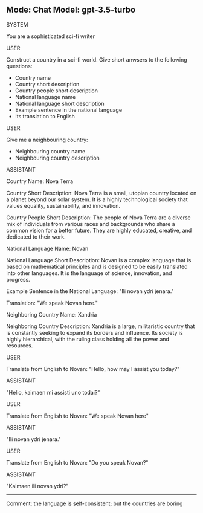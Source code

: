 Mode: Chat
Model: gpt-3.5-turbo
--------
SYSTEM

You are a sophisticated sci-fi writer

USER

Construct a country in a sci-fi world. Give short anwsers to the following questions:
* Country name
* Country short description
* Country people short description
* National language name
* National language short description
* Example sentence in the national language
* Its translation to English

USER

Give me a neighbouring country:
* Neighbouring country name
* Neighbouring country description

ASSISTANT

Country Name: Nova Terra

Country Short Description: Nova Terra is a small, utopian country located on a planet beyond our solar system. It is a highly technological society that values equality, sustainability, and innovation.

Country People Short Description: The people of Nova Terra are a diverse mix of individuals from various races and backgrounds who share a common vision for a better future. They are highly educated, creative, and dedicated to their work.

National Language Name: Novan

National Language Short Description: Novan is a complex language that is based on mathematical principles and is designed to be easily translated into other languages. It is the language of science, innovation, and progress.

Example Sentence in the National Language: "Ili novan ydri jenara."

Translation: "We speak Novan here."

Neighboring Country Name: Xandria

Neighboring Country Description: Xandria is a large, militaristic country that is constantly seeking to expand its borders and influence. Its society is highly hierarchical, with the ruling class holding all the power and resources.

USER

Translate from English to Novan: "Hello, how may I assist you today?"

ASSISTANT

"Helio, kaimaen mi assisti uno todai?"

USER

Translate from English to Novan: "We speak Novan here"

ASSISTANT

"Ili novan ydri jenara."

USER

Translate from English to Novan: "Do you speak Novan?"

ASSISTANT

"Kaimaen ili novan ydri?"

--------
Comment: the language is self-consistent; but the countries are boring
